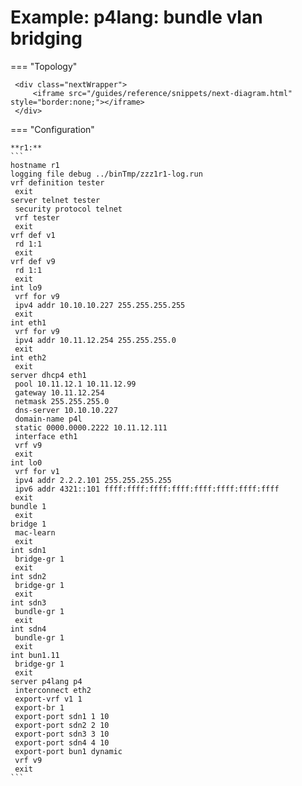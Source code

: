 # Example: p4lang: bundle vlan bridging
    
=== "Topology"
    
     <div class="nextWrapper">
         <iframe src="/guides/reference/snippets/next-diagram.html" style="border:none;"></iframe>
     </div>

    
=== "Configuration"
    
    **r1:**
    ```
    hostname r1
    logging file debug ../binTmp/zzz1r1-log.run
    vrf definition tester
     exit
    server telnet tester
     security protocol telnet
     vrf tester
     exit
    vrf def v1
     rd 1:1
     exit
    vrf def v9
     rd 1:1
     exit
    int lo9
     vrf for v9
     ipv4 addr 10.10.10.227 255.255.255.255
     exit
    int eth1
     vrf for v9
     ipv4 addr 10.11.12.254 255.255.255.0
     exit
    int eth2
     exit
    server dhcp4 eth1
     pool 10.11.12.1 10.11.12.99
     gateway 10.11.12.254
     netmask 255.255.255.0
     dns-server 10.10.10.227
     domain-name p4l
     static 0000.0000.2222 10.11.12.111
     interface eth1
     vrf v9
     exit
    int lo0
     vrf for v1
     ipv4 addr 2.2.2.101 255.255.255.255
     ipv6 addr 4321::101 ffff:ffff:ffff:ffff:ffff:ffff:ffff:ffff
     exit
    bundle 1
     exit
    bridge 1
     mac-learn
     exit
    int sdn1
     bridge-gr 1
     exit
    int sdn2
     bridge-gr 1
     exit
    int sdn3
     bundle-gr 1
     exit
    int sdn4
     bundle-gr 1
     exit
    int bun1.11
     bridge-gr 1
     exit
    server p4lang p4
     interconnect eth2
     export-vrf v1 1
     export-br 1
     export-port sdn1 1 10
     export-port sdn2 2 10
     export-port sdn3 3 10
     export-port sdn4 4 10
     export-port bun1 dynamic
     vrf v9
     exit
    ```
